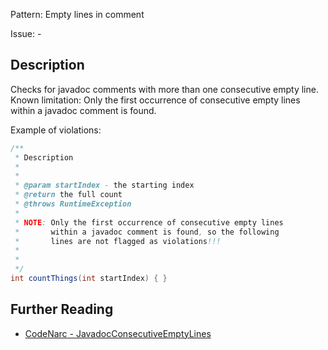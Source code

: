 Pattern: Empty lines in comment

Issue: -

## Description

Checks for javadoc comments with more than one consecutive empty line. Known limitation: Only the first occurrence of consecutive empty lines
within a javadoc comment is found.

Example of violations:

``` groovy
/**
 * Description
 *
 *                                                                          // violation
 * @param startIndex - the starting index
 * @return the full count
 * @throws RuntimeException
 *
 * NOTE: Only the first occurrence of consecutive empty lines
 *       within a javadoc comment is found, so the following
 *       lines are not flagged as violations!!!
 *
 *
 */
int countThings(int startIndex) { }
```

## Further Reading

* [CodeNarc - JavadocConsecutiveEmptyLines](http://codenarc.sourceforge.net/codenarc-rules-comments.html#JavadocConsecutiveEmptyLines)